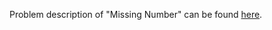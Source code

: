 Problem description of "Missing Number" can be found [here](https://leetcode.com/problems/missing-number/).
